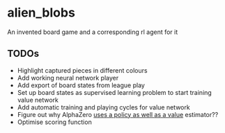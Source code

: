# alien_blobs
An invented board game and a corresponding rl agent for it

## TODOs
* Highlight captured pieces in different colours
* Add working neural network player
* Add export of board states from league play
* Set up board states as supervised learning problem to start training value network
* Add automatic training and playing cycles for value network
* Figure out why AlphaZero [uses a policy as well as a value](https://medium.com/@jonathan_hui/alphago-zero-a-game-changer-14ef6e45eba5) estimator??
* Optimise scoring function